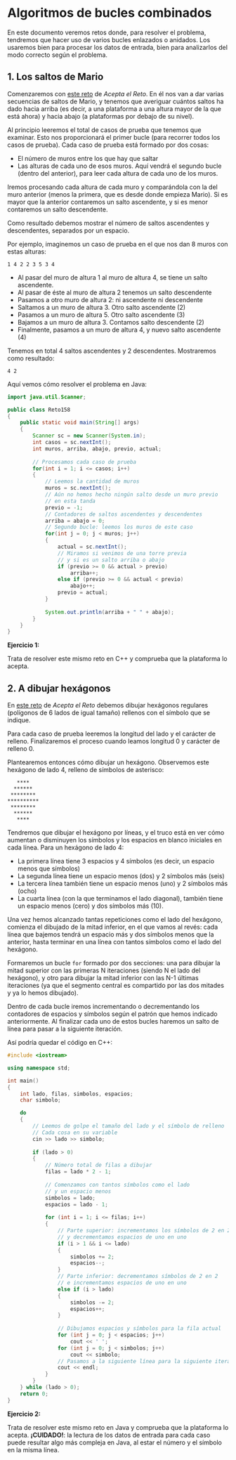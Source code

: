 # Algoritmos de bucles combinados

En este documento veremos retos donde, para resolver el problema, tendremos que hacer uso de varios bucles enlazados o anidados. Los usaremos bien para procesar los datos de entrada, bien para analizarlos del modo correcto según el problema. 

## 1. Los saltos de Mario

Comenzaremos con <a href="https://aceptaelreto.com/problem/statement.php?id=158" target="_blank">este reto</a> de *Acepta el Reto*. En él nos van a dar varias secuencias de saltos de Mario, y tenemos que averiguar cuántos saltos ha dado hacia arriba (es decir, a una plataforma a una altura mayor de la que está ahora) y hacia abajo (a plataformas por debajo de su nivel).

Al principio leeremos el total de casos de prueba que tenemos que examinar. Esto nos proporcionará el primer bucle (para recorrer todos los casos de prueba). Cada caso de prueba está formado por dos cosas:

* El número de muros entre los que hay que saltar
* Las alturas de cada uno de esos muros. Aquí vendrá el segundo bucle (dentro del anterior), para leer cada altura de cada uno de los muros.

Iremos procesando cada altura de cada muro y comparándola con la del muro anterior (menos la primera, que es desde donde empieza Mario). Si es mayor que la anterior contaremos un salto ascendente, y si es menor contaremos un salto descendente. 

Como resultado debemos mostrar el número de saltos ascendentes y descendentes, separados por un espacio.

Por ejemplo, imaginemos un caso de prueba en el que nos dan 8 muros con estas alturas:

```
1 4 2 2 3 5 3 4
```

* Al pasar del muro de altura 1 al muro de altura 4, se tiene un salto ascendente. 
* Al pasar de éste al muro de altura 2 tenemos un salto descendente
* Pasamos a otro muro de altura 2: ni ascendente ni descendente
* Saltamos a un muro de altura 3. Otro salto ascendente (2)
* Pasamos a un muro de altura 5. Otro salto ascendente (3)
* Bajamos a un muro de altura 3. Contamos salto descendente (2)
* Finalmente, pasamos a un muro de altura 4, y nuevo salto ascendente (4)

Tenemos en total 4 saltos ascendentes y 2 descendentes. Mostraremos como resultado:

```
4 2
```

Aquí vemos cómo resolver el problema en Java:

```java
import java.util.Scanner;

public class Reto158
{    
    public static void main(String[] args)
    {
        Scanner sc = new Scanner(System.in);
        int casos = sc.nextInt();
        int muros, arriba, abajo, previo, actual;
        
        // Procesamos cada caso de prueba
        for(int i = 1; i <= casos; i++)
        {
            // Leemos la cantidad de muros
            muros = sc.nextInt();
            // Aún no hemos hecho ningún salto desde un muro previo
            // en esta tanda
            previo = -1;
            // Contadores de saltos ascendentes y descendentes
            arriba = abajo = 0;
            // Segundo bucle: leemos los muros de este caso
            for(int j = 0; j < muros; j++)
            {
                actual = sc.nextInt();
                // Miramos si venimos de una torre previa
                // y si es un salto arriba o abajo
                if (previo >= 0 && actual > previo)
                    arriba++;
                else if (previo >= 0 && actual < previo)
                    abajo++;
                previo = actual;
            }
            
            System.out.println(arriba + " " + abajo);
        }  
    }
}
```

<div class="ejercicio">
    <p><strong>Ejercicio 1:</strong></p>
    <p>Trata de resolver este mismo reto en C++ y comprueba que la plataforma lo acepta.</p>
</div>

## 2. A dibujar hexágonos

En <a href="https://aceptaelreto.com/problem/statement.php?id=150" target="_blank">este reto</a> de *Acepta el Reto* debemos dibujar hexágonos regulares (polígonos de 6 lados de igual tamaño) rellenos con el símbolo que se indique. 

Para cada caso de prueba leeremos la longitud del lado y el carácter de relleno. Finalizaremos el proceso cuando leamos longitud 0 y carácter de relleno 0.

Plantearemos entonces cómo dibujar un hexágono. Observemos este hexágono de lado 4, relleno de símbolos de asterisco:

```
   ****
  ******
 ********
**********
 ********
  ******
   ****
```

Tendremos que dibujar el hexágono por líneas, y el truco está en ver cómo aumentan o disminuyen los símbolos y los espacios en blanco iniciales en cada línea. Para un hexágono de lado 4:

* La primera línea tiene 3 espacios y 4 símbolos (es decir, un espacio menos que símbolos)
* La segunda línea tiene un espacio menos (dos) y 2 símbolos más (seis)
* La tercera línea también tiene un espacio menos (uno) y 2 símbolos más (ocho)
* La cuarta línea (con la que terminamos el lado diagonal), también tiene un espacio menos (cero) y dos símbolos más (10).

Una vez hemos alcanzado tantas repeticiones como el lado del hexágono, comienza el dibujado de la mitad inferior, en el que vamos al revés: cada línea que bajemos tendrá un espacio más y dos símbolos menos que la anterior, hasta terminar en una línea con tantos símbolos como el lado del hexágono.

Formaremos un bucle `for` formado por dos secciones: una para dibujar la mitad superior con las primeras N iteraciones (siendo N el lado del hexágono), y otro para dibujar la mitad inferior con las N-1 últimas iteraciones (ya que el segmento central es compartido por las dos mitades y ya lo hemos dibujado).

Dentro de cada bucle iremos incrementando o decrementando los contadores de espacios y símbolos según el patrón que hemos indicado anteriormente. Al finalizar cada uno de estos bucles haremos un salto de línea para pasar a la siguiente iteración.

Así podría quedar el código en C++:

```cpp
#include <iostream>

using namespace std;

int main()
{
	int lado, filas, simbolos, espacios;
	char simbolo;

	do
	{
        // Leemos de golpe el tamaño del lado y el símbolo de relleno
        // Cada cosa en su variable
		cin >> lado >> simbolo;
		
		if (lado > 0)
		{
			// Número total de filas a dibujar
			filas = lado * 2 - 1;
			
            // Comenzamos con tantos símbolos como el lado
            // y un espacio menos
			simbolos = lado;
			espacios = lado - 1;
			
			for (int i = 1; i <= filas; i++)
			{
                // Parte superior: incrementamos los símbolos de 2 en 2
                // y decrementamos espacios de uno en uno
				if (i > 1 && i <= lado)
				{
					simbolos += 2;
					espacios--;
				}
                // Parte inferior: decrementamos símbolos de 2 en 2
                // e incrementamos espacios de uno en uno
				else if (i > lado)
				{
					simbolos -= 2;
					espacios++;
				}
				
				// Dibujamos espacios y símbolos para la fila actual
				for (int j = 0; j < espacios; j++)
					cout << ' ';
				for (int j = 0; j < simbolos; j++)
					cout << simbolo;
				// Pasamos a la siguiente línea para la siguiente iteración
				cout << endl;
			}
		}		
	} while (lado > 0);
	return 0;
}
```

<div class="ejercicio">
    <p><strong>Ejercicio 2:</strong></p>
    <p>Trata de resolver este mismo reto en Java y comprueba que la plataforma lo acepta. <strong>¡CUIDADO!</strong>: la lectura de los datos de entrada para cada caso puede resultar algo más compleja en Java, al estar el número y el símbolo en la misma línea.</p>
</div>
